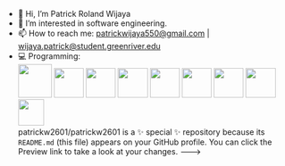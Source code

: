 - 👋 Hi, I’m Patrick Roland Wijaya
- 👀 I’m interested in software engineering.
- 📫 How to reach me: patrickwijaya550@gmail.com | wijaya.patrick@student.greenriver.edu
- 💻 Programming:
  <br>
  <img src="https://github.com/patrickw2601/patrickw2601/assets/142227700/75bebfaa-8de5-4227-9206-651cbdd2b668" style="height:45pt">
  <img src="https://github.com/patrickw2601/patrickw2601/assets/142227700/311c8ad0-db24-4498-8c94-811acb28f293" style="height:40pt">
  <img src="https://github.com/patrickw2601/patrickw2601/assets/142227700/d2cb9285-fde7-41dc-a4c6-a4c7a9dcadc1" style="height:40pt">
  <img src="https://github.com/patrickw2601/patrickw2601/assets/142227700/42fcf582-5396-4f4d-a215-0c0b9e4b93f4" style="height:40pt">
  <img src="https://github.com/patrickw2601/patrickw2601/assets/142227700/96efe664-44c3-4f12-9b16-5a9a0a1274da" style="height:40pt">
  <img src="https://github.com/patrickw2601/patrickw2601/assets/142227700/558fdabf-bba8-4203-b744-73cae207cff3" style="height:40pt">
  <img src="https://github.com/patrickw2601/patrickw2601/assets/142227700/132e9047-7cb2-459f-80b0-ae95664eb7ff" style="height:40pt">
  <img src="https://github.com/patrickw2601/patrickw2601/assets/142227700/f5329b17-994c-4dcd-992c-8b9532fe5a56" style="height:40pt">
  <img src="https://github.com/patrickw2601/patrickw2601/assets/142227700/f426196c-f808-4508-be3f-028c77d4701f" style="height:35pt">
  <br>
patrickw2601/patrickw2601 is a ✨ special ✨ repository because its `README.md` (this file) appears on your GitHub profile.
You can click the Preview link to take a look at your changes.
--->
